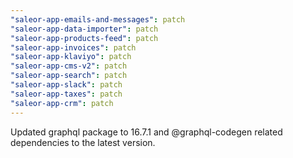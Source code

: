 ```yaml
---
"saleor-app-emails-and-messages": patch
"saleor-app-data-importer": patch
"saleor-app-products-feed": patch
"saleor-app-invoices": patch
"saleor-app-klaviyo": patch
"saleor-app-cms-v2": patch
"saleor-app-search": patch
"saleor-app-slack": patch
"saleor-app-taxes": patch
"saleor-app-crm": patch
---
```


Updated graphql package to 16.7.1 and @graphql-codegen related dependencies to the latest version.
